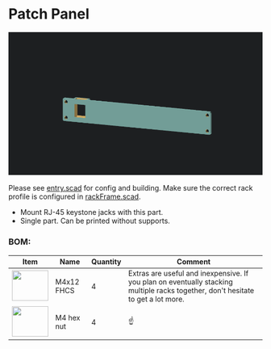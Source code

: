 # Patch Panel


![demo](./animate.gif)

Please see [entry.scad](./entry.scad) for config and building. Make sure the correct rack profile is configured in [rackFrame.scad](../../config/rackFrame.scad).

- Mount RJ-45 keystone jacks with this part.
- Single part. Can be printed without supports.

### BOM:

| Item                                                          | Name                      | Quantity | Comment                                                                                                                          |
|---------------------------------------------------------------|---------------------------|----------|----------------------------------------------------------------------------------------------------------------------------------|
| <img src="../../media/bom/fhcs_medium.gif"  height="60" width="72"> | M4x12 FHCS                | 4        | Extras are useful and inexpensive. If you plan on eventually stacking multiple racks together, don't hesitate to get a lot more. |
| <img src="../../media/bom/hex_nut.gif"  height="60" width="72">     | M4 hex nut                | 4        | ☝️                                                                                                                               |